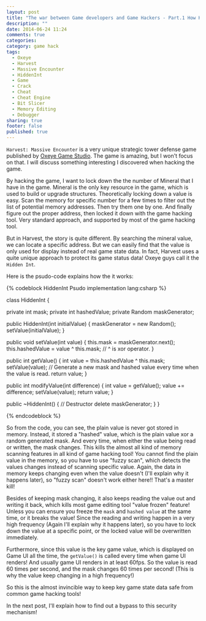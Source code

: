 ```yaml
---
layout: post
title: "The war between Game developers and Game Hackers - Part.1 How HiddenInt works"
description: ""
date: 2014-06-24 11:24
comments: true
categories: 
category: game hack
tags: 
  - Oxeye
  - Harvest
  - Massive Encounter
  - HiddenInt
  - Game
  - Crack
  - Cheat
  - Cheat Engine
  - Bit Slicer
  - Memory Editing
  - Debugger
sharing: true
footer: false
published: true
---
```


`Harvest: Massive Encounter` is a very unique strategic tower defense game published by [Oxeye Game Studio](http://www.oxeyegames.com/harvest-massive-encounter/). The game is amazing, but I won't focus on that. I will discuss something interesting I discovered when hacking the game.

By hacking the game, I want to lock down the the number of Mineral that I have in the game. Mineral is the only key resource in the game, which is used to build or upgrade structures. Theoretically locking down a value is easy. Scan the memory for specific number for a few times to filter out the list of potential memory addresses. Then try them one by one. And finally figure out the proper address, then locked it down with the game hacking tool. Very standard approach, and supported by most of the game hacking tool.

But in Harvest, the story is quite different. By searching the mineral value, we can locate a specific address. But we can easily find that the value is only used for display instead of real game state data. In fact, Harvest uses a quite unique approach to protect its game status data! Oxeye guys call it the `Hidden Int`.

Here is the psudo-code explains how the it works:

{% codeblock HiddenInt Psudo implementation lang:csharp %}

class HiddenInt {
  
  private int mask;
  private int hashedValue;
  private Random maskGenerator;

  public HiddenInt(int initialValue) {
    maskGenerator = new Random();
    setValue(initialValue);
  }

  public void setValue(int value) {
    this.mask = maskGenerator.next();
    this.hashedValue = value ^ this.mask; // ^ is xor operator.
  }

  public int getValue() {
    int value = this.hashedValue ^ this.mask;
    setValue(value); // Generate a new mask and hashed value every time when the value is read.
    return value;
  }

  public int modifyValue(int difference) {
    int value = getValue();
    value += difference;
    setValue(value);
    return value;
  }

  public ~HiddenInt() { // Destructor
    delete maskGenerator;
  }
}

{% endcodeblock %}

So from the code, you can see, the plain value is never got stored in memory. Instead, it stored a "hashed" value, which is the plain value xor a random generated mask. And every time, when either the value being read or written, the mask changes. This kills the almost all kind of memory scanning features in all kind of game hacking tool! You cannot find the plain value in the memory, so you have to use "fuzzy scan", which detects the values changes instead of scanning specific value. Again, the data in memory keeps changing even when the value doesn't (I'll explain why it happens later), so "fuzzy scan" doesn't work either here!! That's a master kill!

Besides of keeping mask changing, it also keeps reading the value out and writing it back, which kills most game editing tool "value frozen" feature! Unless you can ensure you freeze the `mask` and `hashed value` at the same time, or it breaks the value! Since the reading and writing happen in a very high frequency (Again I'll explain why it happens later), so you have to lock down the value at a specific point, or the locked value will be overwritten immediately. 

Furthermore, since this value is the key game value, which is displayed on Game UI all the time, the `getValue()` is called every time when game UI renders! And usually game UI renders in at least 60fps. So the value is read 60 times per second, and the mask changes 60 times per second! (This is why the value keep changing in a high frequency!) 

So this is the almost invincible way to keep key game state data safe from common game hacking tools!

In the next post, I'll explain how to find out a bypass to this security mechanism!

